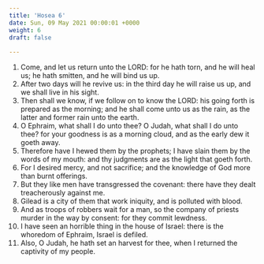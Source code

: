 ```yaml
---
title: 'Hosea 6'
date: Sun, 09 May 2021 00:00:01 +0000
weight: 6
draft: false
  
---
```


1. Come, and let us return unto the LORD: for he hath torn, and he will heal us; he hath smitten, and he will bind us up.
2. After two days will he revive us: in the third day he will raise us up, and we shall live in his sight.
3. Then shall we know, if we follow on to know the LORD: his going forth is prepared as the morning; and he shall come unto us as the rain, as the latter and former rain unto the earth.
4. O Ephraim, what shall I do unto thee? O Judah, what shall I do unto thee? for your goodness is as a morning cloud, and as the early dew it goeth away.
5. Therefore have I hewed them by the prophets; I have slain them by the words of my mouth: and thy judgments are as the light that goeth forth.
6. For I desired mercy, and not sacrifice; and the knowledge of God more than burnt offerings.
7. But they like men have transgressed the covenant: there have they dealt treacherously against me.
8. Gilead is a city of them that work iniquity, and is polluted with blood.
9. And as troops of robbers wait for a man, so the company of priests murder in the way by consent: for they commit lewdness.
10. I have seen an horrible thing in the house of Israel: there is the whoredom of Ephraim, Israel is defiled.
11. Also, O Judah, he hath set an harvest for thee, when I returned the captivity of my people.
